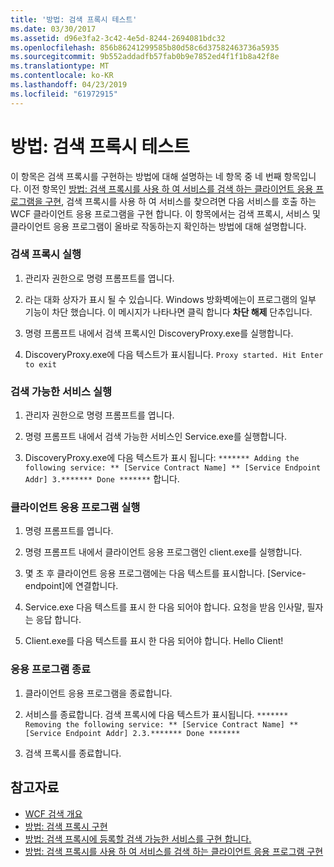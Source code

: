 ```yaml
---
title: '방법: 검색 프록시 테스트'
ms.date: 03/30/2017
ms.assetid: d96e3fa2-3c42-4e5d-8244-2694081bdc32
ms.openlocfilehash: 856b86241299585b80d58c6d37582463736a5935
ms.sourcegitcommit: 9b552addadfb57fab0b9e7852ed4f1f1b8a42f8e
ms.translationtype: MT
ms.contentlocale: ko-KR
ms.lasthandoff: 04/23/2019
ms.locfileid: "61972915"
---
```

# <a name="how-to-test-the-discovery-proxy"></a>방법: 검색 프록시 테스트
이 항목은 검색 프록시를 구현하는 방법에 대해 설명하는 네 항목 중 네 번째 항목입니다. 이전 항목인 [방법: 검색 프록시를 사용 하 여 서비스를 검색 하는 클라이언트 응용 프로그램을 구현](../../../../docs/framework/wcf/feature-details/client-app-discovery-proxy-to-find-a-service.md), 검색 프록시를 사용 하 여 서비스를 찾으려면 다음 서비스를 호출 하는 WCF 클라이언트 응용 프로그램을 구현 합니다. 이 항목에서는 검색 프록시, 서비스 및 클라이언트 응용 프로그램이 올바로 작동하는지 확인하는 방법에 대해 설명합니다.  
  
### <a name="run-the-discovery-proxy"></a>검색 프록시 실행  
  
1. 관리자 권한으로 명령 프롬프트를 엽니다.  
  
2. 라는 대화 상자가 표시 될 수 있습니다. Windows 방화벽에는이 프로그램의 일부 기능이 차단 했습니다. 이 메시지가 나타나면 클릭 합니다 **차단 해제** 단추입니다.  
  
3. 명령 프롬프트 내에서 검색 프록시인 DiscoveryProxy.exe를 실행합니다.  
  
4. DiscoveryProxy.exe에 다음 텍스트가 표시됩니다. `Proxy started. Hit Enter to exit`  
  
### <a name="run-the-discoverable-service"></a>검색 가능한 서비스 실행  
  
1. 관리자 권한으로 명령 프롬프트를 엽니다.  
  
2. 명령 프롬프트 내에서 검색 가능한 서비스인 Service.exe를 실행합니다.  
  
3. DiscoveryProxy.exe에 다음 텍스트가 표시 됩니다: `******* Adding the following service: ** [Service Contract Name] ** [Service Endpoint Addr] 3.******* Done *******` 합니다.  
  
### <a name="run-the-client-application"></a>클라이언트 응용 프로그램 실행  
  
1. 명령 프롬프트를 엽니다.  
  
2. 명령 프롬프트 내에서 클라이언트 응용 프로그램인 client.exe를 실행합니다.  
  
3. 몇 초 후 클라이언트 응용 프로그램에는 다음 텍스트를 표시합니다. [Service-endpoint]에 연결합니다.  
  
4. Service.exe 다음 텍스트를 표시 한 다음 되어야 합니다. 요청을 받음 인사말, 필자는 응답 합니다.  
  
5. Client.exe를 다음 텍스트를 표시 한 다음 되어야 합니다. Hello Client!  
  
### <a name="shut-down-the-applications"></a>응용 프로그램 종료  
  
1. 클라이언트 응용 프로그램을 종료합니다.  
  
2. 서비스를 종료합니다. 검색 프록시에 다음 텍스트가 표시됩니다. `******* Removing the following service: ** [Service Contract Name] ** [Service Endpoint Addr] 2.3.******* Done *******`  
  
3. 검색 프록시를 종료합니다.  
  
## <a name="see-also"></a>참고자료

- [WCF 검색 개요](../../../../docs/framework/wcf/feature-details/wcf-discovery-overview.md)
- [방법: 검색 프록시 구현](../../../../docs/framework/wcf/feature-details/how-to-implement-a-discovery-proxy.md)
- [방법: 검색 프록시에 등록할 검색 가능한 서비스를 구현 합니다.](../../../../docs/framework/wcf/feature-details/discoverable-service-that-registers-with-the-discovery-proxy.md)
- [방법: 검색 프록시를 사용 하 여 서비스를 검색 하는 클라이언트 응용 프로그램 구현](../../../../docs/framework/wcf/feature-details/client-app-discovery-proxy-to-find-a-service.md)
